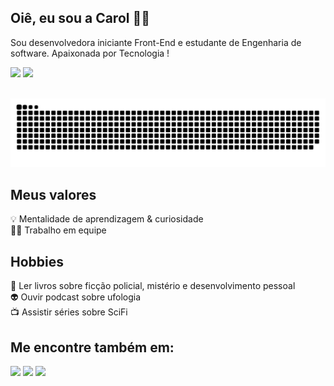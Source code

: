<h2>Oiê, eu sou a Carol 👋🏼</h2> 

Sou desenvolvedora iniciante Front-End e estudante de Engenharia de software. Apaixonada por Tecnologia !
 <div align="center>
  <a href="https://github.com/CarolinaCedro">
  <img height="145em" src="https://github-readme-stats.vercel.app/api?username=CarolinaCedro&show_icons=true&theme=dracula&include_all_commits=true&count_private=true"/>
  <img height="140em" src="https://github-readme-stats.vercel.app/api/top-langs/?username=CarolinaCedro&layout=compact&langs_count=16&theme=dracula"/>
<div>
<div style="display: inline_block"><br>
 
 ![Snake animation](https://github.com/CarolinaCedro/CarolinaCedro/blob/output/github-contribution-grid-snake.svg)
  
<h2>Meus valores</h2
🧠 Desenvolvimento atencioso<br>
💡 Mentalidade de aprendizagem & curiosidade<br>
🙌🏼 Trabalho em equipe<br>

 <h2>Hobbies</h2>
📖 Ler livros sobre ficção policial, mistério e desenvolvimento pessoal<br>
👽 Ouvir podcast sobre ufologia<br>
📺 Assistir séries sobre SciFi<br>

 <h2>Me encontre também em:</h2>
 
<div align="center> 
  
  <a href="https://www.instagram.com/ccedroo/" target="_blank"><img src="https://img.shields.io/badge/-Instagram-%23E4405F?style=for-the-badge&logo=instagram&logoColor=white" target="_blank"></a>
  <a href = "mailto: carolcedropessoal@gmail.com"><img src="https://img.shields.io/badge/-Gmail-%23333?style=for-the-badge&logo=gmail&logoColor=white" target="_blank"></a>
  <a href="https://www.linkedin.com/in/ana-carolina-silva-cedro-37a361208/" target="_blank"><img src="https://img.shields.io/badge/-LinkedIn-%230077B5?style=for-the-badge&logo=linkedin&logoColor=white" target="_blank"></a> 


 </div>

